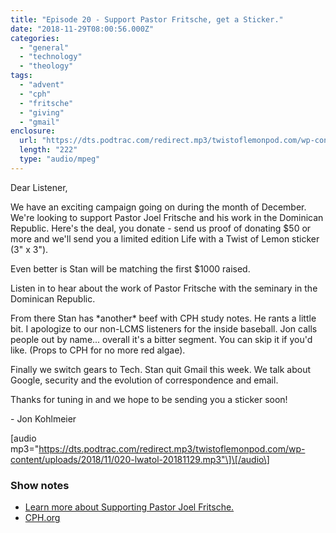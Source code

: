 ```yaml
---
title: "Episode 20 - Support Pastor Fritsche, get a Sticker."
date: "2018-11-29T08:00:56.000Z"
categories: 
  - "general"
  - "technology"
  - "theology"
tags: 
  - "advent"
  - "cph"
  - "fritsche"
  - "giving"
  - "gmail"
enclosure: 
  url: "https://dts.podtrac.com/redirect.mp3/twistoflemonpod.com/wp-content/uploads/2018/11/020-lwatol-20181129.mp3"
  length: "222"
  type: "audio/mpeg"
---
```


Dear Listener,

We have an exciting campaign going on during the month of December. We're looking to support Pastor Joel Fritsche and his work in the Dominican Republic. Here's the deal, you donate - send us proof of donating $50 or more and we'll send you a limited edition Life with a Twist of Lemon sticker (3" x 3").

Even better is Stan will be matching the first $1000 raised.

Listen in to hear about the work of Pastor Fritsche with the seminary in the Dominican Republic.

From there Stan has \*another\* beef with CPH study notes. He rants a little bit. I apologize to our non-LCMS listeners for the inside baseball. Jon calls people out by name... overall it's a bitter segment. You can skip it if you'd like. (Props to CPH for no more red algae).

Finally we switch gears to Tech. Stan quit Gmail this week. We talk about Google, security and the evolution of correspondence and email.

Thanks for tuning in and we hope to be sending you a sticker soon!

\- Jon Kohlmeier

\[audio mp3="https://dts.podtrac.com/redirect.mp3/twistoflemonpod.com/wp-content/uploads/2018/11/020-lwatol-20181129.mp3"\]\[/audio\]

### Show notes

- [Learn more about Supporting Pastor Joel Fritsche.](/fritsche)
- [CPH.org](https://cph.org)
